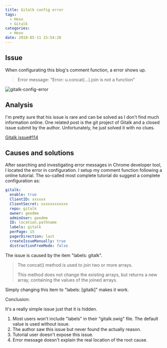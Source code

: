 ```yaml
---
title: Gitalk config error
tags:
  - Hexo
  - Gitalk
categories:
  - Hexo
date: 2018-05-11 15:54:28
---
```


Issue
--------------
When configurating this blog's comment function, a error shows up. 
> Error message:
> "Error: u.concat(...).join is not a function"

![gitalk-config-error](https://ddr3pa.dm.files.1drv.com/y4meR3Y_9y4Us66zVUV-UmJk5O8-v4Ioak7_q8ZUNpQqdZ5wK-La75I812ZaiuP850yQGyzhOTXxRgMvMqGjsr3SzXycy57FQjZXlbGioNmYlEKYTS77uo5-UKuvzCeLNm0uZenoXXehUO9YAodQsb_Nfx6CI2JWc-GDcLk3Jp5B38A8MYrMiKvyptGjv0EBFIMrhRyVsRYf__EHiEHh45dMQ?width=660&height=142&cropmode=none)

Analysis
---------
I'm pretty sure that his issue is rare and can be solved as I don't find much information online. One related post is the git project of Gitalk and a closed issue submit by the author. Unfortunately, he just solved it with no clues.

[Gitalk issue#114](https://github.com/gitalk/gitalk/issues/114)

Causes and solutions
---------------------
After searching and investigating error messages in Chrome developer tool, I located the error in configuration.
I setup my comment function following a online tutorial.
The so-called most complete tutorial do suggest a complete configuration as:
```yml
gitalk:
  enable: true
  ClientID: xxxxxx
  ClientSecret: xxxxxxxxxxxx
  repo: gitalk
  owner: geedme
  adminUser: geedme
  ID: location.pathname
  labels: gitalk
  perPage: 15
  pagerDirection: last
  createIssueManually: true
  distractionFreeMode: false
```
The issue is caused by the item "labels: gitalk".

>The concat() method is used to join two or more arrays.
>
>This method does not change the existing arrays, but returns a new array, containing the values of the joined arrays.

Simply changing this item to "labels: [gitalk]" makes it work.

Conclusion:

It's a really simple issue just that it is hidden.
1. Most users won't include "labels" in their "gitalk.swig" file. The default value is used without issue.
1. The author saw this issue but never found the actually reason.
1. Tutorial user doesn't expose this issue.
1. Error message doesn't explain the real location of the root cause.



